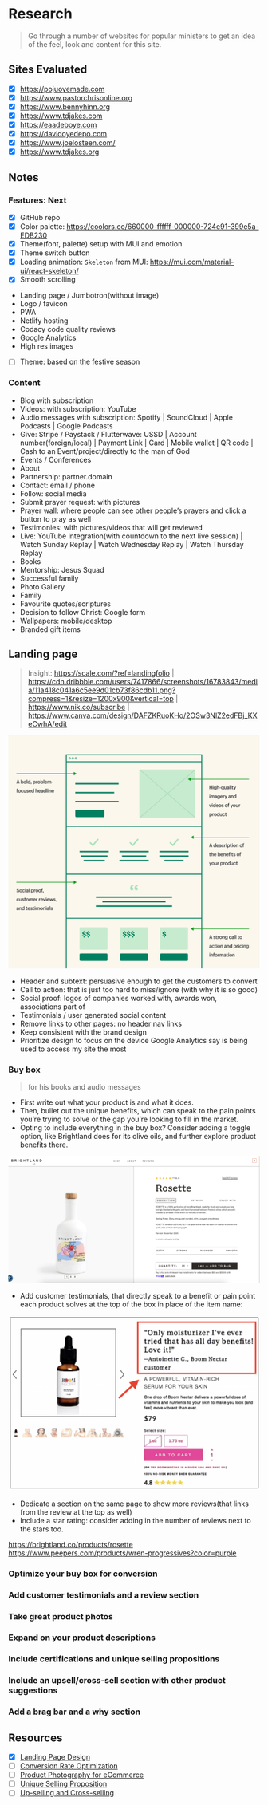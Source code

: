 # Research

> Go through a number of websites for popular ministers to get an idea of the feel, look and content for this site.

## Sites Evaluated

- [x] <https://pojuoyemade.com>
- [x] <https://www.pastorchrisonline.org>
- [x] <https://www.bennyhinn.org>
- [x] <https://www.tdjakes.com>
- [x] <https://eaadeboye.com>
- [x] <https://davidoyedepo.com>
- [x] <https://www.joelosteen.com/>
- [x] <https://www.tdjakes.org>

## Notes

### Features: Next

- [x] GitHub repo
- [x] Color palette: <https://coolors.co/660000-ffffff-000000-724e91-399e5a-EDB230>
- [x] Theme(font, palette) setup with MUI and emotion
- [x] Theme switch button
- [x] Loading animation: `Skeleton` from MUI: <https://mui.com/material-ui/react-skeleton/>
- [x] Smooth scrolling
- Landing page / Jumbotron(without image)
- Logo / favicon
- PWA
- Netlify hosting
- Codacy code quality reviews
- Google Analytics
- High res images
- [ ] Theme: based on the festive season

### Content

- Blog with subscription
- Videos: with subscription: YouTube
- Audio messages with subscription: Spotify | SoundCloud | Apple Podcasts | Google Podcasts
- Give: Stripe / Paystack / Flutterwave: USSD | Account number(foreign/local) | Payment Link | Card | Mobile wallet | QR code | Cash to an Event/project/directly to the man of God
- Events / Conferences
- About
- Partnership: partner.domain
- Contact: email / phone
- Follow: social media
- Submit prayer request: with pictures
- Prayer wall: where people can see other people’s prayers and click a button to pray as well
- Testimonies: with pictures/videos that will get reviewed
- Live: YouTube integration(with countdown to the next live session) | Watch Sunday Replay | Watch Wednesday Replay | Watch Thursday Replay
- Books
- Mentorship: Jesus Squad
- Successful family
- Photo Gallery
- Family
- Favourite quotes/scriptures
- Decision to follow Christ: Google form
- Wallpapers: mobile/desktop
- Branded gift items

## Landing page

> Insight: <https://scale.com/?ref=landingfolio> | <https://cdn.dribbble.com/users/7417866/screenshots/16783843/media/11a418c041a6c5ee9d01cb73f86cdb11.png?compress=1&resize=1200x900&vertical=top> | <https://www.nik.co/subscribe> | <https://www.canva.com/design/DAFZKRuoKHo/2OSw3NlZ2edFBj_KXeCwhA/edit>

![Landing page](/images/landing-page-wire_inline-graphic.jpg)

- Header and subtext: persuasive enough to get the customers to convert
- Call to action: that is just too hard to miss/ignore (with why it is so good)
- Social proof: logos of companies worked with, awards won, associations part of
- Testimonials / user generated social content
- Remove links to other pages: no header nav links
- Keep consistent with the brand design
- Prioritize design to focus on the device Google Analytics say is being used to access my site the most

### Buy box

> for his books and audio messages

- First write out what your product is and what it does.
- Then, bullet out the unique benefits, which can speak to the pain points you’re trying to solve or the gap you’re looking to fill in the market.
- Opting to include everything in the buy box? Consider adding a toggle option, like Brightland does for its olive oils, and further explore product benefits there.

![Buy box](/images/buy-box.png)

- Add customer testimonials, that directly speak to a benefit or pain point each product solves at the top of the box in place of the item name:

![Buy box with testimonials](/images/buy-box-with-customer-review.png)

- Dedicate a section on the same page to show more reviews(that links from the review at the top as well)
- Include a star rating: consider adding in the number of reviews next to the stars too.

<https://brightland.co/products/rosette>
<https://www.peepers.com/products/wren-progressives?color=purple>

### Optimize your buy box for conversion

### Add customer testimonials and a review section

### Take great product photos

### Expand on your product descriptions

### Include certifications and unique selling propositions

### Include an upsell/cross-sell section with other product suggestions

### Add a brag bar and a why section

## Resources

- [x] [Landing Page Design](https://www.shopify.com/ng/blog/landing-page-design)
- [ ] [Conversion Rate Optimization](https://www.shopify.com/ng/blog/120261189-conversion-rate-optimization)
- [ ] [Product Photography for eCommerce](https://www.shopify.com/learn/course/product-photography-for-ecommerce)
- [ ] [Unique Selling Proposition](https://www.shopify.com/ng/blog/unique-selling-proposition)
- [ ] [Up-selling and Cross-selling](https://www.shopify.com/ng/blog/upselling-and-cross-selling)
